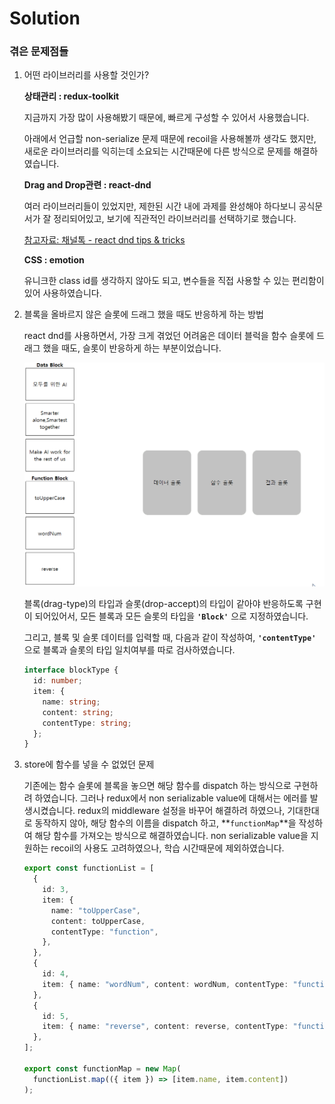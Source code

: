 # Solution

### 겪은 문제점들

1. 어떤 라이브러리를 사용할 것인가?

   **상태관리 : redux-toolkit**

   지금까지 가장 많이 사용해봤기 때문에, 빠르게 구성할 수 있어서 사용했습니다.

   아래에서 언급할 non-serialize 문제 때문에 recoil을 사용해볼까 생각도 했지만, 새로운 라이브러리를 익히는데 소요되는 시간때문에 다른 방식으로 문제를 해결하였습니다.

   **Drag and Drop관련 : react-dnd**

   여러 라이브러리들이 있었지만, 제한된 시간 내에 과제를 완성해야 하다보니 공식문서가 잘 정리되어있고, 보기에 직관적인 라이브러리를 선택하기로 했습니다.

   [참고자료: 채널톡 - react dnd tips & tricks ](https://channel.io/ko/blog/react-dnd-tips-tricks)

   **CSS : emotion**

   유니크한 class id를 생각하지 않아도 되고, 변수들을 직접 사용할 수 있는 편리함이 있어 사용하였습니다.
   <br/>

2. 블록을 올바르지 않은 슬롯에 드래그 했을 때도 반응하게 하는 방법

   react dnd를 사용하면서, 가장 크게 겪었던 어려움은 데이터 블럭을 함수 슬롯에 드래그 했을 때도, 슬롯이 반응하게 하는 부분이었습니다.

   ![잘못된 슬롯 반응](./doc/잘못된%20슬롯%20반응.gif)

   블록(drag-type)의 타입과 슬롯(drop-accept)의 타입이 같아야 반응하도록 구현이 되어있어서, 모든 블록과 모든 슬롯의 타입을 **`'Block'`** 으로 지정하였습니다.

   그리고, 블록 및 슬롯 데이터를 입력할 때, 다음과 같이 작성하여, **`'contentType'`** 으로 블록과 슬롯의 타입 일치여부를 따로 검사하였습니다.

   ```typescript
   interface blockType {
     id: number;
     item: {
       name: string;
       content: string;
       contentType: string;
     };
   }
   ```

3. store에 함수를 넣을 수 없었던 문제

   기존에는 함수 슬롯에 블록을 놓으면 해당 함수를 dispatch 하는 방식으로 구현하려 하였습니다.
   그러나 redux에서 non serializable value에 대해서는 에러를 발생시켰습니다.
   redux의 middleware 설정을 바꾸어 해결하려 하였으나, 기대한대로 동작하지 않아, 해당 함수의 이름을 dispatch 하고, **`functionMap`**을 작성하여 해당 함수를 가져오는 방식으로 해결하였습니다.
   non serializable value을 지원하는 recoil의 사용도 고려하였으나, 학습 시간때문에 제외하였습니다.

   ```typescript
   export const functionList = [
     {
       id: 3,
       item: {
         name: "toUpperCase",
         content: toUpperCase,
         contentType: "function",
       },
     },
     {
       id: 4,
       item: { name: "wordNum", content: wordNum, contentType: "function" },
     },
     {
       id: 5,
       item: { name: "reverse", content: reverse, contentType: "function" },
     },
   ];

   export const functionMap = new Map(
     functionList.map(({ item }) => [item.name, item.content])
   );
   ```
